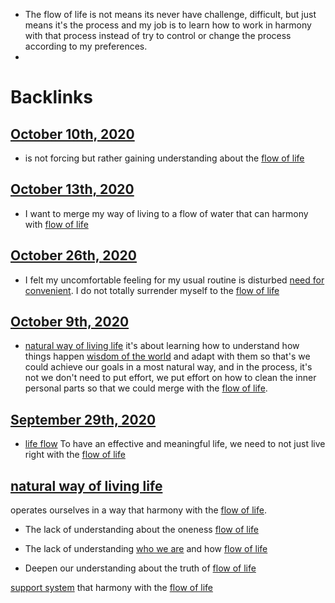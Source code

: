 - The flow of life is not means its never have challenge, difficult, but just means it's the process and my job is to learn how to work in harmony with that process instead of try to control or change the process according to my preferences.
- 

# Backlinks
## [October 10th, 2020](<October 10th, 2020.md>)
- is not forcing but rather gaining understanding about the [flow of life](<flow of life.md>)

## [October 13th, 2020](<October 13th, 2020.md>)
- I want to merge my way of living to a flow of water that can harmony with [flow of life](<flow of life.md>)

## [October 26th, 2020](<October 26th, 2020.md>)
- I felt my uncomfortable feeling for my usual routine is disturbed [need for convenient](<need for convenient.md>). I do not totally surrender myself to the [flow of life](<flow of life.md>)

## [October 9th, 2020](<October 9th, 2020.md>)
- [natural way of living life](<natural way of living life.md>) it's about learning how to understand how things happen [wisdom of the world](<wisdom of the world.md>) and adapt with them so that's we could achieve our goals in a most natural way, and in the process, it's not we don't need to put effort, we put effort on how to clean the inner personal parts so that we could merge with the [flow of life](<flow of life.md>).

## [September 29th, 2020](<September 29th, 2020.md>)
- [life flow](<life flow.md>) To have an effective and meaningful life, we need to not just live right with the [flow of life](<flow of life.md>)

## [natural way of living life](<natural way of living life.md>)
operates ourselves in a way that harmony with the [flow of life](<flow of life.md>).

- The lack of understanding about the oneness [flow of life](<flow of life.md>)

- The lack of understanding [who we are](<who we are.md>) and how [flow of life](<flow of life.md>)

- Deepen our understanding about the truth of [flow of life](<flow of life.md>)

[support system](<support system.md>) that harmony with the [flow of life](<flow of life.md>)

